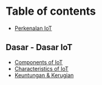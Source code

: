 # Table of contents

* [Perkenalan IoT](README.md)

## Dasar - Dasar IoT

* [Components of IoT](dasar-dasar-iot/components-of-iot.md)
* [Characteristics of IoT](dasar-dasar-iot/characteristics-of-iot.md)
* [Keuntungan & Kerugian](dasar-dasar-iot/keuntungan-and-kerugian.md)

